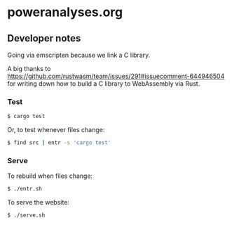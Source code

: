 # poweranalyses.org

## Developer notes

Going via emscripten because we link a C library.

A big thanks to https://github.com/rustwasm/team/issues/291#issuecomment-644946504 for writing down how to build a C library to WebAssembly via Rust.

### Test

```sh
$ cargo test
```

Or, to test whenever files change:

```sh
$ find src | entr -s 'cargo test'
```

### Serve

To rebuild when files change:

```sh
$ ./entr.sh
```

To serve the website:

```sh
$ ./serve.sh
```

